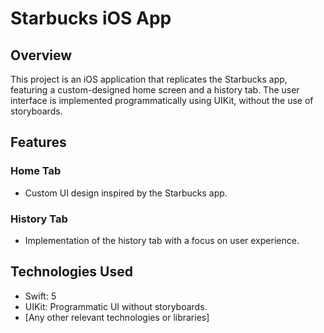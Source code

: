 # Starbucks iOS App

## Overview
This project is an iOS application that replicates the Starbucks app, featuring a custom-designed home screen and a history tab. The user interface is implemented programmatically using UIKit, without the use of storyboards.

## Features
### Home Tab
- Custom UI design inspired by the Starbucks app.

### History Tab
- Implementation of the history tab with a focus on user experience.

## Technologies Used
- Swift: 5
- UIKit: Programmatic UI without storyboards.
- [Any other relevant technologies or libraries]
